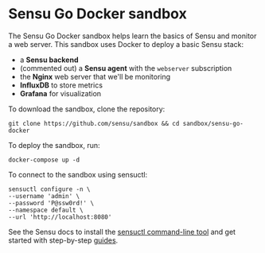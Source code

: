 # Sensu Go Docker sandbox

The Sensu Go Docker sandbox helps learn the basics of Sensu and monitor a web server.
This sandbox uses Docker to deploy a basic Sensu stack:

- a **Sensu backend**
- (commented out) a **Sensu agent** with the `webserver` subscription
- the **Nginx** web server that we'll be monitoring
- **InfluxDB** to store metrics
- **Grafana** for visualization

To download the sandbox, clone the repository:

```
git clone https://github.com/sensu/sandbox && cd sandbox/sensu-go-docker
```

To deploy the sandbox, run:

```
docker-compose up -d
```

To connect to the sandbox using sensuctl:

```
sensuctl configure -n \
--username 'admin' \
--password 'P@ssw0rd!' \
--namespace default \
--url 'http://localhost:8080'
```

See the Sensu docs to install the [sensuctl command-line tool](https://docs.sensu.io/sensu-go/latest/installation/install-sensu/#install-sensuctl) and get started with step-by-step [guides](https://docs.sensu.io/sensu-go/latest/guides).
